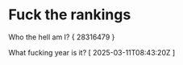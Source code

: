 # Fuck the rankings

Who the hell am I?
{ 28316479 }

What fucking year is it?
[ 2025-03-11T08:43:20Z ]

